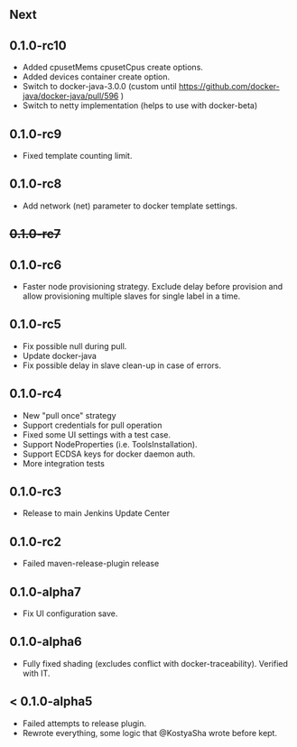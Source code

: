 

## Next

##  0.1.0-rc10
 -	Added cpusetMems cpusetCpus create options.
 - Added devices container create option.
 - Switch to docker-java-3.0.0 (custom until https://github.com/docker-java/docker-java/pull/596 )
 - Switch to netty implementation (helps to use with docker-beta)

## 0.1.0-rc9
 - Fixed template counting limit.

## 0.1.0-rc8
 - Add network (net) parameter to docker template settings.
 
## ~~0.1.0-rc7~~

## 0.1.0-rc6
 - Faster node provisioning strategy. Exclude delay before provision and allow provisioning multiple slaves for single label in a time.

## 0.1.0-rc5
 - Fix possible null during pull.
 - Update docker-java
 - Fix possible delay in slave clean-up in case of errors.

## 0.1.0-rc4
 - New "pull once" strategy
 - Support credentials for pull operation
 - Fixed some UI settings with a test case.
 - Support NodeProperties (i.e. ToolsInstallation).
 - Support ECDSA keys for docker daemon auth.
 - More integration tests

## 0.1.0-rc3
- Release to main Jenkins Update Center

## 0.1.0-rc2
- Failed maven-release-plugin release

## 0.1.0-alpha7
- Fix UI configuration save.

## 0.1.0-alpha6 
 - Fully fixed shading (excludes conflict with docker-traceability). Verified with IT.
 
## < 0.1.0-alpha5
 - Failed attempts to release plugin.
 - Rewrote everything, some logic that @KostyaSha wrote before kept.
